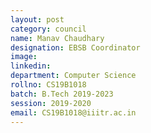 ```yaml
---
layout: post
category: council
name: Manav Chaudhary
designation: EBSB Coordinator
image:
linkedin:
department: Computer Science
rollno: CS19B1018
batch: B.Tech 2019-2023
session: 2019-2020
email: CS19B1018@iiitr.ac.in
---
```


<!-- @format -->
